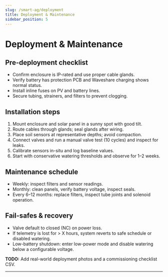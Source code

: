 ```yaml
---
slug: /smart-ag/deployment
title: Deployment & Maintenance
sidebar_position: 5
---
```

<!-- docs/smart-ag/deployment.md -->


# Deployment & Maintenance

## Pre-deployment checklist
- Confirm enclosure is IP-rated and use proper cable glands.
- Verify battery has protection PCB and Waveshare charging shows normal status.
- Install inline fuses on PV and battery lines.
- Secure tubing, strainers, and filters to prevent clogging.

## Installation steps
1. Mount enclosure and solar panel in a sunny spot with good tilt.
2. Route cables through glands; seal glands after wiring.
3. Place soil sensors at representative depths; avoid compaction.
4. Connect valves and run a manual valve test (10 cycles) and inspect for leaks.
5. Calibrate sensors in-situ and log baseline values.
6. Start with conservative watering thresholds and observe for 1–2 weeks.

## Maintenance schedule
- Weekly: inspect filters and sensor readings.
- Monthly: clean panels, verify battery voltage, inspect seals.
- Every 6–12 months: replace filters, inspect tube joints and solenoid operation.

## Fail-safes & recovery
- Valve default to closed (NC) on power loss.
- If telemetry is lost for > X hours, system reverts to safe schedule or disabled watering.
- Low-battery shutdown: enter low-power mode and disable watering below a configurable voltage.

**TODO:** Add real-world deployment photos and a commissioning checklist CSV.

---
